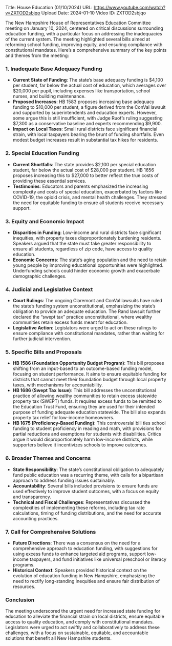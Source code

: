 Title: House Education (01/10/2024)
URL: https://www.youtube.com/watch?v=ZXTOD2sbjqo
Upload Date: 2024-01-10
Video ID: ZXTOD2sbjqo

The New Hampshire House of Representatives Education Committee meeting on January 10, 2024, centered on critical discussions surrounding education funding, with a particular focus on addressing the inadequacies of the current system. The meeting highlighted several bills aimed at reforming school funding, improving equity, and ensuring compliance with constitutional mandates. Here’s a comprehensive summary of the key points and themes from the meeting:

### **1. Inadequate Base Adequacy Funding**
- **Current State of Funding**: The state’s base adequacy funding is $4,100 per student, far below the actual cost of education, which averages over $20,000 per pupil, including expenses like transportation, school nurses, and building maintenance.
- **Proposed Increases**: HB 1583 proposes increasing base adequacy funding to $10,000 per student, a figure derived from the ConVal lawsuit and supported by superintendents and education experts. However, some argue this is still insufficient, with Judge Ruof’s ruling suggesting $7,300 as a conservative baseline and experts recommending $9,900.
- **Impact on Local Taxes**: Small rural districts face significant financial strain, with local taxpayers bearing the brunt of funding shortfalls. Even modest budget increases result in substantial tax hikes for residents.

### **2. Special Education Funding**
- **Current Shortfalls**: The state provides $2,100 per special education student, far below the actual cost of $28,000 per student. HB 1656 proposes increasing this to $27,000 to better reflect the true costs of providing these essential services.
- **Testimonies**: Educators and parents emphasized the increasing complexity and costs of special education, exacerbated by factors like COVID-19, the opioid crisis, and mental health challenges. They stressed the need for equitable funding to ensure all students receive necessary support.

### **3. Equity and Economic Impact**
- **Disparities in Funding**: Low-income and rural districts face significant inequities, with property taxes disproportionately burdening residents. Speakers argued that the state must take greater responsibility to ensure all students, regardless of zip code, have access to quality education.
- **Economic Concerns**: The state’s aging population and the need to retain young people by improving educational opportunities were highlighted. Underfunding schools could hinder economic growth and exacerbate demographic challenges.

### **4. Judicial and Legislative Context**
- **Court Rulings**: The ongoing Claremont and ConVal lawsuits have ruled the state’s funding system unconstitutional, emphasizing the state’s obligation to provide an adequate education. The Rand lawsuit further declared the “swept tax” practice unconstitutional, where wealthy communities retain excess funds meant for education.
- **Legislative Action**: Legislators were urged to act on these rulings to ensure compliance with constitutional mandates, rather than waiting for further judicial intervention.

### **5. Specific Bills and Proposals**
- **HB 1586 (Foundation Opportunity Budget Program)**: This bill proposes shifting from an input-based to an outcome-based funding model, focusing on student performance. It aims to ensure equitable funding for districts that cannot meet their foundation budget through local property taxes, with mechanisms for accountability.
- **HB 1686 (Swept Tax Issue)**: This bill addresses the unconstitutional practice of allowing wealthy communities to retain excess statewide property tax (SWEPT) funds. It requires excess funds to be remitted to the Education Trust Fund, ensuring they are used for their intended purpose of funding adequate education statewide. The bill also expands property tax relief for low-income homeowners.
- **HB 1675 (Proficiency-Based Funding)**: This controversial bill ties school funding to student proficiency in reading and math, with provisions for partial reductions and exemptions for students with disabilities. Critics argue it would disproportionately harm low-income districts, while supporters believe it incentivizes schools to improve outcomes.

### **6. Broader Themes and Concerns**
- **State Responsibility**: The state’s constitutional obligation to adequately fund public education was a recurring theme, with calls for a bipartisan approach to address funding issues sustainably.
- **Accountability**: Several bills included provisions to ensure funds are used effectively to improve student outcomes, with a focus on equity and transparency.
- **Technical and Fiscal Challenges**: Representatives discussed the complexities of implementing these reforms, including tax rate calculations, timing of funding distributions, and the need for accurate accounting practices.

### **7. Call for Comprehensive Solutions**
- **Future Directions**: There was a consensus on the need for a comprehensive approach to education funding, with suggestions for using excess funds to enhance targeted aid programs, support low-income taxpayers, and fund initiatives like universal preschool or literacy programs.
- **Historical Context**: Speakers provided historical context on the evolution of education funding in New Hampshire, emphasizing the need to rectify long-standing inequities and ensure fair distribution of resources.

### **Conclusion**
The meeting underscored the urgent need for increased state funding for education to alleviate the financial strain on local districts, ensure equitable access to quality education, and comply with constitutional mandates. Legislators were urged to act swiftly and collaboratively to address these challenges, with a focus on sustainable, equitable, and accountable solutions that benefit all New Hampshire students.